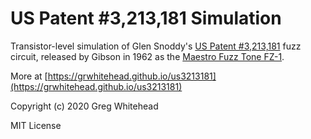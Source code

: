 # US Patent #3,213,181 Simulation

Transistor-level simulation of Glen Snoddy's [US Patent #3,213,181](references/US3213181.pdf) fuzz circuit, released by Gibson in 1962 as the [Maestro Fuzz Tone FZ-1](https://en.wikipedia.org/wiki/Maestro_FZ-1_Fuzz-Tone).

More at [https://grwhitehead.github.io/us3213181](https://grwhitehead.github.io/us3213181)

Copyright (c) 2020 Greg Whitehead

MIT License
